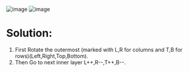 ![image](https://user-images.githubusercontent.com/116799266/198822615-294b4681-f71f-456e-bc69-39da8a1f1393.png)
![image](https://user-images.githubusercontent.com/116799266/198822628-82b770d5-42bf-484e-b728-8053c1a82ab2.png)

# Solution:
1. First Rotate the outermost (marked with L,R for columns and T,B for rows)(Left,Right,Top,Bottom).
2. Then Go to next inner layer L++,R--,T++,B--.
